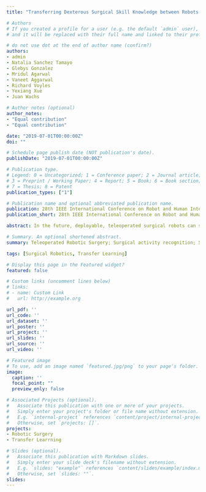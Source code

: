 ```yaml
---
title: "Transferring Dexterous Surgical Skill Knowledge between Robots for Semi-autonomous Teleoperation"

# Authors
# If you created a profile for a user (e.g. the default `admin` user), write the username (folder name) here 
# and it will be replaced with their full name and linked to their profile.

# do not use dot at the end of author name (confirm?)
authors:
- admin
- Natalia Sanchez Tamayo
- Glebys Gonzalez
- Mridul Agarwal
- Vaneet Aggarwal
- Richard Voyles
- Yexiang Xue
- Juan Wachs

# Author notes (optional)
author_notes:
- "Equal contribution"
- "Equal contribution"

date: "2019-07-01T00:00:00Z"
doi: ""

# Schedule page publish date (NOT publication's date).
publishDate: "2019-07-01T00:00:00Z"

# Publication type.
# Legend: 0 = Uncategorized; 1 = Conference paper; 2 = Journal article;
# 3 = Preprint / Working Paper; 4 = Report; 5 = Book; 6 = Book section;
# 7 = Thesis; 8 = Patent
publication_types: ["1"]

# Publication name and optional abbreviated publication name.
publication: 28th IEEE International Conference on Robot and Human Interactive Communication (Ro-Man-2019)
publication_short: 28th IEEE International Conference on Robot and Human Interactive Communication (Ro-Man-2019)

abstract: In the future, deployable, teleoperated surgical robots can save the lives of critically injured patients in battlefield environments. These robotic systems will need to have autonomous capabilities to take over during communication delays and unexpected environmental conditions during critical phases of the procedure. Understanding and predicting the next surgical actions (referred as “surgemes”) is essential for autonomous surgery. Most approaches for surgeme recognition cannot cope with the high variability associated with austere environments and thereby cannot "transfer" well to field robotics. We propose a methodology that uses compact image representations with kinematic features for surgeme recognition in the DESK dataset. This dataset offers samples for surgical procedures over different robotic platforms with a high variability in the setup. We performed surgeme classification in two setups- 1) No transfer, 2) Transfer from a simulated scenario to two real deployable robots. Then, the results were compared with recognition accuracies using only kinematic data with the same experimental setup. The results show that our approach improves the recognition performance over kinematic data across different domains. The proposed approach produced a transfer accuracy gain up to 20% between the simulated and the real robot, and up to 31% between the simulated robot and a different robot. A transfer accuracy gain was observed for all cases, even those already above 90%.

# Summary. An optional shortened abstract.
summary: Teleoperated Robotic Surgery; Surgical activity recognition; Surgical vision and perception

tags: [Surgical Robotics, Transfer Learning]

# Display this page in the Featured widget?
featured: false

# Custom links (uncomment lines below)
# links:
# - name: Custom Link
#   url: http://example.org

url_pdf: ''
url_code: ''
url_dataset: ''
url_poster: ''
url_project: ''
url_slides: ''
url_source: ''
url_video: ''

# Featured image
# To use, add an image named `featured.jpg/png` to your page's folder. 
image:
  caption: ''
  focal_point: ""
  preview_only: false

# Associated Projects (optional).
#   Associate this publication with one or more of your projects.
#   Simply enter your project's folder or file name without extension.
#   E.g. `internal-project` references `content/project/internal-project/index.md`.
#   Otherwise, set `projects: []`.
projects:
- Robotic Surgery
- Transfer Learrning

# Slides (optional).
#   Associate this publication with Markdown slides.
#   Simply enter your slide deck's filename without extension.
#   E.g. `slides: "example"` references `content/slides/example/index.md`.
#   Otherwise, set `slides: ""`.
slides: 
---
```

